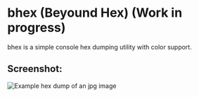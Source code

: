 # bhex (Beyound Hex) (Work in progress)
bhex is a simple console hex dumping utility with color support.

## Screenshot:
![Example hex dump of an jpg image](https://i.imgur.com/33ot5DO.png)
